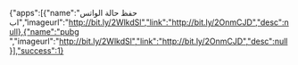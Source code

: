 

{"apps":[{"name":"حفظ حالة الواتس اب","imageurl":"http://bit.ly/2WlkdSl","link":"http://bit.ly/2OnmCJD","desc":null},{"name":"pubg ","imageurl":"http://bit.ly/2WlkdSl","link":"http://bit.ly/2OnmCJD","desc":null}],"success":1}
